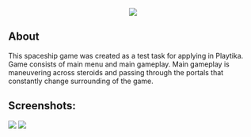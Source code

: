 <p align="center">
      <img src="https://user-images.githubusercontent.com/61382847/222979503-feef1bad-6f9f-4613-a418-e0912c4d3e53.png"/>
</p>

## About

This spaceship game was created as a test task for applying in Playtika. Game consists of main menu and main gameplay. Main gameplay is maneuvering across steroids and passing through the portals that constantly change surrounding of the game.

## Screenshots:


<img src="https://user-images.githubusercontent.com/61382847/222979504-2ca970e1-a91d-4f9e-a064-7d03360b49a8.png"/>
<img src="https://user-images.githubusercontent.com/61382847/222979508-491ed26a-a728-429f-bc87-5db206becab3.png"/>
